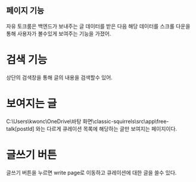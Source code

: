 ## 페이지 기능
자유 토크룸은 백엔드가 보내주는 글 데이터를 받은 다음 해당 데이터를 스크롤 다운을 통해 사용자가 볼수있게 보여주는 기능을 가졌어. 

# 검색 기능
상단의 검색창을 통해 글의 내용을 검색할수 있어.

# 보여지는 글
C:\Users\kwonc\OneDrive\바탕 화면\classic-squirrels\src\app\free-talk\[postId]
와는 다르게 큐레이션 목록에 해당하는 글만 보여지는 페이지이다.

# 글쓰기 버튼
글쓰기 버튼을 누르면 write page로 이동하고 큐레이션에 대한 글을 쓸수 있다.